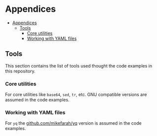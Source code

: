 # Appendices

- [Appendices](#appendices)
  - [Tools](#tools)
    - [Core utilities](#core-utilities)
    - [Working with YAML files](#working-with-yaml-files)

## Tools

This section contains the list of tools used thought the code examples in this repository.

### Core utilities

For core utilities like `base64`, `sed`, `tr`, etc. GNU compatible versions are assumed in the code examples.

### Working with YAML files

For `yq` the [github.com/mikefarah/yq](https://github.com/mikefarah/yq/) version is assumed in the code examples.

